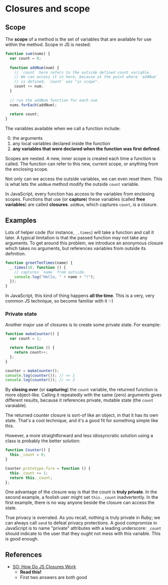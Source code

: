 # Closures and scope

## Scope

The **scope** of a method is the set of variables that are available
for use within the method. Scope in JS is nested:

```javascript
function sum(nums) {
  var count = 0;
  
  function addNum(num) {
    // `count` here refers to the outside defined count variable.
    // We can access it in here, because at the point where `addNum`
    // is defined, `count` was "in scope".
    count += num;
  }
  
  // run the addNum function for each num
  nums.forEach(addNum);
  
  return count;
}
```

The variables available when we call a function include:

0. the arguments
0. any local variables declared inside the function
0. **any variables that were declared when the function was first
   defined**.

Scopes are nested. A new, inner scope is created each time a function
is called. The function can refer to this new, current scope, or
anything from the enclosing scope.

Not only can we access the outside variables, we can even reset
them. This is what lets the `addNum` method modify the outside `count`
variable.

In JavaScript, every function has access to the variables from
enclosing scopes. Functions that use (or **capture**) these variables
(called **free variables**) are called **closures**. `addNum`, which
captures `count`, is a closure.

## Examples

Lots of helper code (for instance, `_.times`) will take a function and
call it later. A typical limitation is that the passed function may
not take any arguments. To get around this problem, we introduce an
anonymous closure which takes no arguments, but references variables
from outside its definition.

```javascript
function greetTenTimes(name) {
  _.times(10, function () {
    // captures `name` from outside.
    console.log("Hello, " + name + "!");
  });
}
```

In JavaScript, this kind of thing happens **all the time**. This is a
very, very common JS technique, so become familiar with it :-)

### Private state

Another major use of closures is to create some private state. For
example:

```javascript
function makeCounter() {
  var count = 1;

  return function () {
    return count++;
  };
}

counter = makeCounter();
console.log(counter()); // => 1
console.log(counter()); // => 2
```

By **closing over** (or **capturing**) the `count` variable, the
returned function is more object-like. Calling it repeatedly with the
same (zero) arguments gives different results, because it references
private, mutable state (the `count` varaiable).

The returned counter closure is sort-of like an object, in that it has
its own state. That's a cool technique, and it's a good fit for
something simple like this.

However, a more straightforward and less idiosyncratic solution using
a class is probably the better solution:

```javascript
function Counter() {
  this._count = 0;
}

Counter.prototype.fire = function () {
  this._count += 1;
  return this._count;
};
```

One advantage of the closure way is that the count is **truly
private**. In the second example, a foolish user might set
`this._count` inadvertently. In the first example, there is no way
anyone beside the closure can access the state.

True privacy is overrated. As you recall, nothing is truly private in
Ruby; we can always call `send` to defeat privacy protections. A good
compromise in JavaScript is to name "private" attributes with a
leading underscore: `_count` should indicate to the user that they
ought not mess with this variable. This is good enough.

## References

* [SO: How Do JS Closures Work][so-closures]
    * **Read this!**
    * First two answers are both good

[so-closures]: http://stackoverflow.com/questions/111102/how-do-javascript-closures-work
